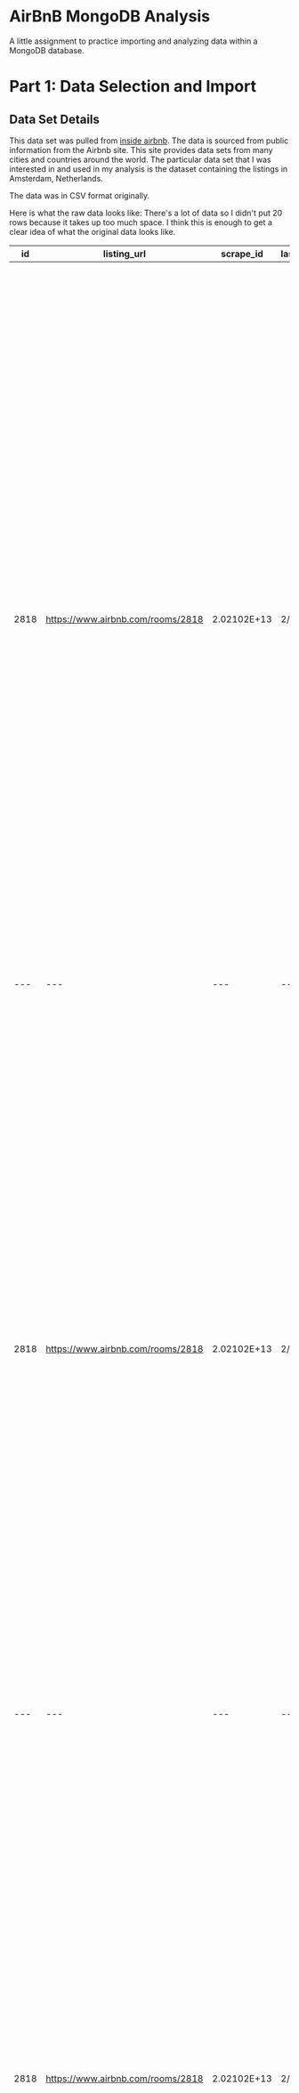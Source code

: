 # AirBnB MongoDB Analysis

A little assignment to practice importing and analyzing data within a MongoDB database.

# Part 1: Data Selection and Import

## Data Set Details
This data set was pulled from [inside airbnb](http://insideairbnb.com/get-the-data.html). The data is sourced from public information from the Airbnb site. This site provides data sets from many cities and countries around the world. The particular data set that I was interested in and used in my analysis is the dataset containing the listings in Amsterdam, Netherlands.

The data was in CSV format originally.

Here is what the raw data looks like:
There's a lot of data so I didn't put 20 rows because it takes up too much space. I think this is enough to get a clear idea of what the original data looks like.

|id|listing_url|scrape_id|last_scraped|name|description|neighborhood_overview|picture_url|host_id|host_url|host_name|host_since|host_location|host_about|host_response_time|host_response_rate|host_acceptance_rate|host_is_superhost|host_thumbnail_url|host_picture_url|host_neighbourhood|host_listings_count|host_total_listings_count|host_verifications|host_has_profile_pic|host_identity_verified|neighbourhood|neighbourhood_cleansed|neighbourhood_group_cleansed|latitude|longitude|property_type|room_type|accommodates|bathrooms|bathrooms_text|bedrooms|beds|amenities|price|minimum_nights|maximum_nights|minimum_minimum_nights|maximum_minimum_nights|minimum_maximum_nights|maximum_maximum_nights|minimum_nights_avg_ntm|maximum_nights_avg_ntm|calendar_updated|has_availability|availability_30|availability_60|availability_90|availability_365|calendar_last_scraped|number_of_reviews|number_of_reviews_ltm|number_of_reviews_l30d|first_review|last_review|review_scores_rating|review_scores_accuracy|review_scores_cleanliness|review_scores_checkin|review_scores_communication|review_scores_location|review_scores_value|license|instant_bookable|calculated_host_listings_count|calculated_host_listings_count_entire_homes|calculated_host_listings_count_private_rooms|calculated_host_listings_count_shared_rooms|reviews_per_month|
|---|---|---|---|---|---|---|---|---|---|---|---|---|---|---|---|---|---|---|---|---|---|---|---|---|---|---|---|---|---|---|---|---|---|---|---|---|---|---|---|---|---|---|---|---|---|---|---|---|---|---|---|---|---|---|---|---|---|---|---|---|---|---|---|---|---|---|---|---|---|---|---|---|---|
|2818	|https://www.airbnb.com/rooms/2818	|2.02102E+13|	2/11/21|	Quiet Garden View Room & Super Fast WiFi|	Quiet Garden View Room & Super Fast WiFi<br /><br /><b>The space</b><br />I'm renting a bedroom (room overlooking the garden) in my apartment in Amsterdam, <br /><br />The room is located to the east of the city centre in a quiet, typical Amsterdam neighbourhood the "Indische Buurt". Amsterdam‚Äôs historic centre is less than 15 minutes away by bike or tram.<br /><br /><br />The features of the room are:<br /><br />- Twin beds (80 x 200 cm, down quilts and pillows) <br />- 2 pure cotton towels for each guest <br />- reading lamps<br />- bedside table<br />- wardrobe<br />- table with chairs<br />- tea and coffee making facilities<br />- mini bar<br />- alarm clock<br />- Hi-Fi system with cd player, connection for mp3 player / phone<br />- map of Amsterdam and public transport<br />- Wi-Fi Internet connection <br /><br />Extra services:<br /><br />- Bike rental |Indische Buurt ("Indies Neighborhood") is a neighbourhood in the eastern portion of the city of Amsterdam, in the Dutch province of Noord-Holland. The name dates from the early 20th century and is derived from the fact that the neighbourhood's streets are named after islands and other geographical concepts in the former Dutch colony of the Dutch East Indies. The first street was named in 1902. In 2003, there were around 23,357 inhabitants. The neighbourhood is bounded on the west by the railroad Amsterdam - Hilversum (with the Muiderpoort Station), on the east side by Flevopark, on the north side by Zeeburgerdijk and on the south side by the Ringvaart Watergraafsmeer. Indische Buurt is the oldest part of the Zeeburg district and is very ethnically diverse, and a high percentage of the population is of immigrant origin (for Zeeburg this is already high at 55%, but higher in the Indische Buurt) and there are an estimated 100 languages spoken.|https://a0.muscache.com/pictures/10272854/8dcca016_original.jpg|3159|https://www.airbnb.com/users/show/3159|Daniel|9/24/08|Amsterdam, Noord-Holland, The Netherlands|"Upon arriving in Amsterdam, one can imagine asking oneself: Where is the fun nightlife? What are the local hot spots? How can I experience the real life in this city? I  offer you the opportunity to act, eat and sleep like-a-local!  I provide the traveler with the opportunity to connect with the local life in Amsterdam."|N/A|N/A|100%|t|https://a0.muscache.com/im/users/3159/profile_pic/1259095323/original.jpg?aki_policy=profile_small|https://a0.muscache.com/im/users/3159/profile_pic/1259095323/original.jpg?aki_policy=profile_x_medium|Indische Buurt|1|1|['email', 'phone', 'reviews', 'jumio', 'offline_government_id', 'selfie', 'government_id', 'identity_manual']|t|t|Amsterdam, North Holland, Netherlands|Oostelijk Havengebied - Indische Buurt| |52.36575|4.94142|Private room in apartment|Private room|2| |1.5 shared baths|1|2|["Hangers", "Coffee maker", "Paid parking on premises", "Long term stays allowed", "First aid kit", "Bed linens", "Lock on bedroom door", "Private entrance", "Carbon monoxide alarm", "Dedicated workspace", "Host greets you", "Single level home", "Extra pillows and blankets", "Hot water", "Paid parking off premises", "Heating", "Garden or backyard", "Hair dryer", "Essentials", "Smoke alarm", "Washer", "Refrigerator", "Iron", "Shampoo", "Ethernet connection", "Wifi", "Fire extinguisher"]|$59.00 |3|1125|3|3|1125|1125|3|1125| |t|29|46|60|139|2/11/21|278|1|0|3/30/09|2/14/20|98|10|10|1010|9|10| ||t|1|0|1|0|1.92|
|---|---|---|---|---|---|---|---|---|---|---|---|---|---|---|---|---|---|---|---|---|---|---|---|---|---|---|---|---|---|---|---|---|---|---|---|---|---|---|---|---|---|---|---|---|---|---|---|---|---|---|---|---|---|---|---|---|---|---|---|---|---|---|---|---|---|---|---|---|---|---|---|---|---|
|2818	|https://www.airbnb.com/rooms/2818	|2.02102E+13|	2/11/21|	Quiet Garden View Room & Super Fast WiFi|	Quiet Garden View Room & Super Fast WiFi<br /><br /><b>The space</b><br />I'm renting a bedroom (room overlooking the garden) in my apartment in Amsterdam, <br /><br />The room is located to the east of the city centre in a quiet, typical Amsterdam neighbourhood the "Indische Buurt". Amsterdam‚Äôs historic centre is less than 15 minutes away by bike or tram.<br /><br /><br />The features of the room are:<br /><br />- Twin beds (80 x 200 cm, down quilts and pillows) <br />- 2 pure cotton towels for each guest <br />- reading lamps<br />- bedside table<br />- wardrobe<br />- table with chairs<br />- tea and coffee making facilities<br />- mini bar<br />- alarm clock<br />- Hi-Fi system with cd player, connection for mp3 player / phone<br />- map of Amsterdam and public transport<br />- Wi-Fi Internet connection <br /><br />Extra services:<br /><br />- Bike rental |Indische Buurt ("Indies Neighborhood") is a neighbourhood in the eastern portion of the city of Amsterdam, in the Dutch province of Noord-Holland. The name dates from the early 20th century and is derived from the fact that the neighbourhood's streets are named after islands and other geographical concepts in the former Dutch colony of the Dutch East Indies. The first street was named in 1902. In 2003, there were around 23,357 inhabitants. The neighbourhood is bounded on the west by the railroad Amsterdam - Hilversum (with the Muiderpoort Station), on the east side by Flevopark, on the north side by Zeeburgerdijk and on the south side by the Ringvaart Watergraafsmeer. Indische Buurt is the oldest part of the Zeeburg district and is very ethnically diverse, and a high percentage of the population is of immigrant origin (for Zeeburg this is already high at 55%, but higher in the Indische Buurt) and there are an estimated 100 languages spoken.|https://a0.muscache.com/pictures/10272854/8dcca016_original.jpg|3159|https://www.airbnb.com/users/show/3159|Daniel|9/24/08|Amsterdam, Noord-Holland, The Netherlands|"Upon arriving in Amsterdam, one can imagine asking oneself: Where is the fun nightlife? What are the local hot spots? How can I experience the real life in this city? I  offer you the opportunity to act, eat and sleep like-a-local!  I provide the traveler with the opportunity to connect with the local life in Amsterdam."|N/A|N/A|100%|t|https://a0.muscache.com/im/users/3159/profile_pic/1259095323/original.jpg?aki_policy=profile_small|https://a0.muscache.com/im/users/3159/profile_pic/1259095323/original.jpg?aki_policy=profile_x_medium|Indische Buurt|1|1|['email', 'phone', 'reviews', 'jumio', 'offline_government_id', 'selfie', 'government_id', 'identity_manual']|t|t|Amsterdam, North Holland, Netherlands|Oostelijk Havengebied - Indische Buurt| |52.36575|4.94142|Private room in apartment|Private room|2| |1.5 shared baths|1|2|["Hangers", "Coffee maker", "Paid parking on premises", "Long term stays allowed", "First aid kit", "Bed linens", "Lock on bedroom door", "Private entrance", "Carbon monoxide alarm", "Dedicated workspace", "Host greets you", "Single level home", "Extra pillows and blankets", "Hot water", "Paid parking off premises", "Heating", "Garden or backyard", "Hair dryer", "Essentials", "Smoke alarm", "Washer", "Refrigerator", "Iron", "Shampoo", "Ethernet connection", "Wifi", "Fire extinguisher"]|$59.00 |3|1125|3|3|1125|1125|3|1125| |t|29|46|60|139|2/11/21|278|1|0|3/30/09|2/14/20|98|10|10|1010|9|10| ||t|1|0|1|0|1.92|
|---|---|---|---|---|---|---|---|---|---|---|---|---|---|---|---|---|---|---|---|---|---|---|---|---|---|---|---|---|---|---|---|---|---|---|---|---|---|---|---|---|---|---|---|---|---|---|---|---|---|---|---|---|---|---|---|---|---|---|---|---|---|---|---|---|---|---|---|---|---|---|---|---|---|
|2818	|https://www.airbnb.com/rooms/2818	|2.02102E+13|	2/11/21|	Quiet Garden View Room & Super Fast WiFi|	Quiet Garden View Room & Super Fast WiFi<br /><br /><b>The space</b><br />I'm renting a bedroom (room overlooking the garden) in my apartment in Amsterdam, <br /><br />The room is located to the east of the city centre in a quiet, typical Amsterdam neighbourhood the "Indische Buurt". Amsterdam‚Äôs historic centre is less than 15 minutes away by bike or tram.<br /><br /><br />The features of the room are:<br /><br />- Twin beds (80 x 200 cm, down quilts and pillows) <br />- 2 pure cotton towels for each guest <br />- reading lamps<br />- bedside table<br />- wardrobe<br />- table with chairs<br />- tea and coffee making facilities<br />- mini bar<br />- alarm clock<br />- Hi-Fi system with cd player, connection for mp3 player / phone<br />- map of Amsterdam and public transport<br />- Wi-Fi Internet connection <br /><br />Extra services:<br /><br />- Bike rental |Indische Buurt ("Indies Neighborhood") is a neighbourhood in the eastern portion of the city of Amsterdam, in the Dutch province of Noord-Holland. The name dates from the early 20th century and is derived from the fact that the neighbourhood's streets are named after islands and other geographical concepts in the former Dutch colony of the Dutch East Indies. The first street was named in 1902. In 2003, there were around 23,357 inhabitants. The neighbourhood is bounded on the west by the railroad Amsterdam - Hilversum (with the Muiderpoort Station), on the east side by Flevopark, on the north side by Zeeburgerdijk and on the south side by the Ringvaart Watergraafsmeer. Indische Buurt is the oldest part of the Zeeburg district and is very ethnically diverse, and a high percentage of the population is of immigrant origin (for Zeeburg this is already high at 55%, but higher in the Indische Buurt) and there are an estimated 100 languages spoken.|https://a0.muscache.com/pictures/10272854/8dcca016_original.jpg|3159|https://www.airbnb.com/users/show/3159|Daniel|9/24/08|Amsterdam, Noord-Holland, The Netherlands|"Upon arriving in Amsterdam, one can imagine asking oneself: Where is the fun nightlife? What are the local hot spots? How can I experience the real life in this city? I  offer you the opportunity to act, eat and sleep like-a-local!  I provide the traveler with the opportunity to connect with the local life in Amsterdam."|N/A|N/A|100%|t|https://a0.muscache.com/im/users/3159/profile_pic/1259095323/original.jpg?aki_policy=profile_small|https://a0.muscache.com/im/users/3159/profile_pic/1259095323/original.jpg?aki_policy=profile_x_medium|Indische Buurt|1|1|['email', 'phone', 'reviews', 'jumio', 'offline_government_id', 'selfie', 'government_id', 'identity_manual']|t|t|Amsterdam, North Holland, Netherlands|Oostelijk Havengebied - Indische Buurt| |52.36575|4.94142|Private room in apartment|Private room|2| |1.5 shared baths|1|2|["Hangers", "Coffee maker", "Paid parking on premises", "Long term stays allowed", "First aid kit", "Bed linens", "Lock on bedroom door", "Private entrance", "Carbon monoxide alarm", "Dedicated workspace", "Host greets you", "Single level home", "Extra pillows and blankets", "Hot water", "Paid parking off premises", "Heating", "Garden or backyard", "Hair dryer", "Essentials", "Smoke alarm", "Washer", "Refrigerator", "Iron", "Shampoo", "Ethernet connection", "Wifi", "Fire extinguisher"]|$59.00 |3|1125|3|3|1125|1125|3|1125| |t|29|46|60|139|2/11/21|278|1|0|3/30/09|2/14/20|98|10|10|1010|9|10| ||t|1|0|1|0|1.92|
|---|---|---|---|---|---|---|---|---|---|---|---|---|---|---|---|---|---|---|---|---|---|---|---|---|---|---|---|---|---|---|---|---|---|---|---|---|---|---|---|---|---|---|---|---|---|---|---|---|---|---|---|---|---|---|---|---|---|---|---|---|---|---|---|---|---|---|---|---|---|---|---|---|---|
|2818	|https://www.airbnb.com/rooms/2818	|2.02102E+13|	2/11/21|	Quiet Garden View Room & Super Fast WiFi|	Quiet Garden View Room & Super Fast WiFi<br /><br /><b>The space</b><br />I'm renting a bedroom (room overlooking the garden) in my apartment in Amsterdam, <br /><br />The room is located to the east of the city centre in a quiet, typical Amsterdam neighbourhood the "Indische Buurt". Amsterdam‚Äôs historic centre is less than 15 minutes away by bike or tram.<br /><br /><br />The features of the room are:<br /><br />- Twin beds (80 x 200 cm, down quilts and pillows) <br />- 2 pure cotton towels for each guest <br />- reading lamps<br />- bedside table<br />- wardrobe<br />- table with chairs<br />- tea and coffee making facilities<br />- mini bar<br />- alarm clock<br />- Hi-Fi system with cd player, connection for mp3 player / phone<br />- map of Amsterdam and public transport<br />- Wi-Fi Internet connection <br /><br />Extra services:<br /><br />- Bike rental |Indische Buurt ("Indies Neighborhood") is a neighbourhood in the eastern portion of the city of Amsterdam, in the Dutch province of Noord-Holland. The name dates from the early 20th century and is derived from the fact that the neighbourhood's streets are named after islands and other geographical concepts in the former Dutch colony of the Dutch East Indies. The first street was named in 1902. In 2003, there were around 23,357 inhabitants. The neighbourhood is bounded on the west by the railroad Amsterdam - Hilversum (with the Muiderpoort Station), on the east side by Flevopark, on the north side by Zeeburgerdijk and on the south side by the Ringvaart Watergraafsmeer. Indische Buurt is the oldest part of the Zeeburg district and is very ethnically diverse, and a high percentage of the population is of immigrant origin (for Zeeburg this is already high at 55%, but higher in the Indische Buurt) and there are an estimated 100 languages spoken.|https://a0.muscache.com/pictures/10272854/8dcca016_original.jpg|3159|https://www.airbnb.com/users/show/3159|Daniel|9/24/08|Amsterdam, Noord-Holland, The Netherlands|"Upon arriving in Amsterdam, one can imagine asking oneself: Where is the fun nightlife? What are the local hot spots? How can I experience the real life in this city? I  offer you the opportunity to act, eat and sleep like-a-local!  I provide the traveler with the opportunity to connect with the local life in Amsterdam."|N/A|N/A|100%|t|https://a0.muscache.com/im/users/3159/profile_pic/1259095323/original.jpg?aki_policy=profile_small|https://a0.muscache.com/im/users/3159/profile_pic/1259095323/original.jpg?aki_policy=profile_x_medium|Indische Buurt|1|1|['email', 'phone', 'reviews', 'jumio', 'offline_government_id', 'selfie', 'government_id', 'identity_manual']|t|t|Amsterdam, North Holland, Netherlands|Oostelijk Havengebied - Indische Buurt| |52.36575|4.94142|Private room in apartment|Private room|2| |1.5 shared baths|1|2|["Hangers", "Coffee maker", "Paid parking on premises", "Long term stays allowed", "First aid kit", "Bed linens", "Lock on bedroom door", "Private entrance", "Carbon monoxide alarm", "Dedicated workspace", "Host greets you", "Single level home", "Extra pillows and blankets", "Hot water", "Paid parking off premises", "Heating", "Garden or backyard", "Hair dryer", "Essentials", "Smoke alarm", "Washer", "Refrigerator", "Iron", "Shampoo", "Ethernet connection", "Wifi", "Fire extinguisher"]|$59.00 |3|1125|3|3|1125|1125|3|1125| |t|29|46|60|139|2/11/21|278|1|0|3/30/09|2/14/20|98|10|10|1010|9|10| ||t|1|0|1|0|1.92|
|---|---|---|---|---|---|---|---|---|---|---|---|---|---|---|---|---|---|---|---|---|---|---|---|---|---|---|---|---|---|---|---|---|---|---|---|---|---|---|---|---|---|---|---|---|---|---|---|---|---|---|---|---|---|---|---|---|---|---|---|---|---|---|---|---|---|---|---|---|---|---|---|---|---|
|2818	|https://www.airbnb.com/rooms/2818	|2.02102E+13|	2/11/21|	Quiet Garden View Room & Super Fast WiFi|	Quiet Garden View Room & Super Fast WiFi<br /><br /><b>The space</b><br />I'm renting a bedroom (room overlooking the garden) in my apartment in Amsterdam, <br /><br />The room is located to the east of the city centre in a quiet, typical Amsterdam neighbourhood the "Indische Buurt". Amsterdam‚Äôs historic centre is less than 15 minutes away by bike or tram.<br /><br /><br />The features of the room are:<br /><br />- Twin beds (80 x 200 cm, down quilts and pillows) <br />- 2 pure cotton towels for each guest <br />- reading lamps<br />- bedside table<br />- wardrobe<br />- table with chairs<br />- tea and coffee making facilities<br />- mini bar<br />- alarm clock<br />- Hi-Fi system with cd player, connection for mp3 player / phone<br />- map of Amsterdam and public transport<br />- Wi-Fi Internet connection <br /><br />Extra services:<br /><br />- Bike rental |Indische Buurt ("Indies Neighborhood") is a neighbourhood in the eastern portion of the city of Amsterdam, in the Dutch province of Noord-Holland. The name dates from the early 20th century and is derived from the fact that the neighbourhood's streets are named after islands and other geographical concepts in the former Dutch colony of the Dutch East Indies. The first street was named in 1902. In 2003, there were around 23,357 inhabitants. The neighbourhood is bounded on the west by the railroad Amsterdam - Hilversum (with the Muiderpoort Station), on the east side by Flevopark, on the north side by Zeeburgerdijk and on the south side by the Ringvaart Watergraafsmeer. Indische Buurt is the oldest part of the Zeeburg district and is very ethnically diverse, and a high percentage of the population is of immigrant origin (for Zeeburg this is already high at 55%, but higher in the Indische Buurt) and there are an estimated 100 languages spoken.|https://a0.muscache.com/pictures/10272854/8dcca016_original.jpg|3159|https://www.airbnb.com/users/show/3159|Daniel|9/24/08|Amsterdam, Noord-Holland, The Netherlands|"Upon arriving in Amsterdam, one can imagine asking oneself: Where is the fun nightlife? What are the local hot spots? How can I experience the real life in this city? I  offer you the opportunity to act, eat and sleep like-a-local!  I provide the traveler with the opportunity to connect with the local life in Amsterdam."|N/A|N/A|100%|t|https://a0.muscache.com/im/users/3159/profile_pic/1259095323/original.jpg?aki_policy=profile_small|https://a0.muscache.com/im/users/3159/profile_pic/1259095323/original.jpg?aki_policy=profile_x_medium|Indische Buurt|1|1|['email', 'phone', 'reviews', 'jumio', 'offline_government_id', 'selfie', 'government_id', 'identity_manual']|t|t|Amsterdam, North Holland, Netherlands|Oostelijk Havengebied - Indische Buurt| |52.36575|4.94142|Private room in apartment|Private room|2| |1.5 shared baths|1|2|["Hangers", "Coffee maker", "Paid parking on premises", "Long term stays allowed", "First aid kit", "Bed linens", "Lock on bedroom door", "Private entrance", "Carbon monoxide alarm", "Dedicated workspace", "Host greets you", "Single level home", "Extra pillows and blankets", "Hot water", "Paid parking off premises", "Heating", "Garden or backyard", "Hair dryer", "Essentials", "Smoke alarm", "Washer", "Refrigerator", "Iron", "Shampoo", "Ethernet connection", "Wifi", "Fire extinguisher"]|$59.00 |3|1125|3|3|1125|1125|3|1125| |t|29|46|60|139|2/11/21|278|1|0|3/30/09|2/14/20|98|10|10|1010|9|10| ||t|1|0|1|0|1.92|

### Problems with original data 

One problem with the original data downloaded was that there was a lot of irrelevant data that I did not need for my analysis. This made it hard to work with the data because the large amount of data made it confusing and hard to find only the relevant ones.

In order to clear out only the relevant data, I wrote a python code called munge.py to only filter out the necessary fields.

I used neighborhood_cleansed in lieu of neighborhood_group_cleansed and neighborhood since those fields had a lot of missing data and neighborhood_cleansed seemed to have more accurate data.

I also used host_neighborhood in lieu of city because the city field did not exist and host_neighborhood seemed to be the closest fit.
```
with open('./data/listings.csv', 'r') as f:
    reader = csv.DictReader(f)
    with open('./data/listings_clean.csv','w') as file:
        file.write('id,name,host_name,host_is_superhost,neighbourhood,neighbourhood_cleansed,neighbourhood_group_cleansed,beds,price,review_scores_rating\n')
    with open('./data/listings_clean.csv','a',newline='') as file:
        col = ['id','name','host_name','host_is_superhost','host_neighbourhood','neighbourhood_cleansed','neighbourhood_group_cleansed','beds','price','review_scores_rating']
        writer = csv.DictWriter(file, fieldnames=col)
...
```

### Scrubbed Data

Here are the first few data rows for the munged data. Again, I didn't put 20 rows because there's a lot of data.

|id	|name	|host_name|	host_is_superhost	|neighbourhood	|neighbourhood_cleansed	|neighbourhood_group_cleansed	|beds	|price|	review_scores_rating|
|---|---|---|---|---|---|---|---|---|---|
|2818	|Quiet Garden View Room & Super Fast WiFi	|Daniel	|t	|Indische Buurt	|Oostelijk Havengebied - Indische Buurt	| |	2	|$59.00| 	98|
|---|---|---|---|---|---|---|---|---|---|
|20168|	Studio with private bathroom in the centre 1|	Alexander|	f	|Grachtengordel	|Centrum-Oost| |		1|	$129.00 |	89|
|---|---|---|---|---|---|---|---|---|---|
|25428|	Lovely, spacious 1 bed apt in Center(with lift)	|Joan|	t	|Grachtengordel	|Centrum-West| |		1	|$125.00 |	100|
|---|---|---|---|---|---|---|---|---|---|
|27886	|Romantic, stylish B&B houseboat in canal district	|Flip	|t|	Westelijke Eilanden	|Centrum-West| |		1|	$125.00 |	99|

# Part 2: Data analysis in MongoDB

1. show exactly two documents from the listings collection in any order

find listings, limit 2 results.
```
> db.listings.find().limit(2)
{ "_id" : ObjectId("606b88dd7c6a86bb05935a14"), "id" : 2818, "name" : "Quiet Garden View Room & Super Fast WiFi", "host_name" : "Daniel", "host_is_superhost" : "t", "neighbourhood" : "Indische Buurt", "neighbourhood_cleansed" : "Oostelijk Havengebied - Indische Buurt", "neighbourhood_group_cleansed" : "", "beds" : 2, "price" : "$59.00", "review_scores_rating" : 98 }
{ "_id" : ObjectId("606b88dd7c6a86bb05935a15"), "id" : 20168, "name" : "Studio with private bathroom in the centre 1", "host_name" : "Alexander", "host_is_superhost" : "f", "neighbourhood" : "Grachtengordel", "neighbourhood_cleansed" : "Centrum-Oost", "neighbourhood_group_cleansed" : "", "beds" : 1, "price" : "$129.00", "review_scores_rating" : 89 }
```
2. show exactly 10 documents in any order, but print in easier to read format and noting the host names for further use, using the pretty() function.

Find listings limit 10. Using pretty function.

```
> db.listings.find().limit(10).pretty()
{
	"_id" : ObjectId("606b88dd7c6a86bb05935a14"),
	"id" : 2818,
	"name" : "Quiet Garden View Room & Super Fast WiFi",
	"host_name" : "Daniel",
	"host_is_superhost" : "t",
	"neighbourhood" : "Indische Buurt",
	"neighbourhood_cleansed" : "Oostelijk Havengebied - Indische Buurt",
	"neighbourhood_group_cleansed" : "",
	"beds" : 2,
	"price" : "$59.00",
	"review_scores_rating" : 98
}
{
	"_id" : ObjectId("606b88dd7c6a86bb05935a15"),
	"id" : 20168,
	"name" : "Studio with private bathroom in the centre 1",
	"host_name" : "Alexander",
	"host_is_superhost" : "f",
	"neighbourhood" : "Grachtengordel",
	"neighbourhood_cleansed" : "Centrum-Oost",
	"neighbourhood_group_cleansed" : "",
	"beds" : 1,
	"price" : "$129.00",
	"review_scores_rating" : 89
}
{
	"_id" : ObjectId("606b88dd7c6a86bb05935a16"),
	"id" : 25428,
	"name" : "Lovely, spacious 1 bed apt in Center(with lift)",
	"host_name" : "Joan",
	"host_is_superhost" : "t",
	"neighbourhood" : "Grachtengordel",
	"neighbourhood_cleansed" : "Centrum-West",
	"neighbourhood_group_cleansed" : "",
	"beds" : 1,
	"price" : "$125.00",
	"review_scores_rating" : 100
}
{
	"_id" : ObjectId("606b88dd7c6a86bb05935a17"),
	"id" : 27886,
	"name" : "Romantic, stylish B&B houseboat in canal district",
	"host_name" : "Flip",
	"host_is_superhost" : "t",
	"neighbourhood" : "Westelijke Eilanden",
	"neighbourhood_cleansed" : "Centrum-West",
	"neighbourhood_group_cleansed" : "",
	"beds" : 1,
	"price" : "$125.00",
	"review_scores_rating" : 99
}
{
	"_id" : ObjectId("606b88dd7c6a86bb05935a18"),
	"id" : 28871,
	"name" : "Comfortable double room",
	"host_name" : "Edwin",
	"host_is_superhost" : "t",
	"neighbourhood" : "Amsterdam Centrum",
	"neighbourhood_cleansed" : "Centrum-Oost",
	"neighbourhood_group_cleansed" : "",
	"beds" : 1,
	"price" : "$75.00",
	"review_scores_rating" : 97
}
{
	"_id" : ObjectId("606b88dd7c6a86bb05935a19"),
	"id" : 29051,
	"name" : "Comfortable single room",
	"host_name" : "Edwin",
	"host_is_superhost" : "t",
	"neighbourhood" : "Amsterdam Centrum",
	"neighbourhood_cleansed" : "Centrum-Oost",
	"neighbourhood_group_cleansed" : "",
	"beds" : 1,
	"price" : "$55.00",
	"review_scores_rating" : 95
}
{
	"_id" : ObjectId("606b88dd7c6a86bb05935a1a"),
	"id" : 31080,
	"name" : "2-story apartment + rooftop terrace",
	"host_name" : "Nienke",
	"host_is_superhost" : "f",
	"neighbourhood" : "Hoofddorppleinbuurt",
	"neighbourhood_cleansed" : "Zuid",
	"neighbourhood_group_cleansed" : "",
	"beds" : 3,
	"price" : "$219.00",
	"review_scores_rating" : 95
}
{
	"_id" : ObjectId("606b88dd7c6a86bb05935a1b"),
	"id" : 41125,
	"name" : "Amsterdam Center Entire Apartment",
	"host_name" : "Fatih",
	"host_is_superhost" : "t",
	"neighbourhood" : "Jordaan",
	"neighbourhood_cleansed" : "Centrum-West",
	"neighbourhood_group_cleansed" : "",
	"beds" : 1,
	"price" : "$160.00",
	"review_scores_rating" : 96
}
{
	"_id" : ObjectId("606b88dd7c6a86bb05935a1c"),
	"id" : 43109,
	"name" : "Oasis in the middle of Amsterdam",
	"host_name" : "Aukje",
	"host_is_superhost" : "f",
	"neighbourhood" : "Grachtengordel",
	"neighbourhood_cleansed" : "Centrum-West",
	"neighbourhood_group_cleansed" : "",
	"beds" : 4,
	"price" : "$211.00",
	"review_scores_rating" : 98
}
{
	"_id" : ObjectId("606b88dd7c6a86bb05935a1d"),
	"id" : 44129,
	"name" : "Luxury design with canal view",
	"host_name" : "Tatiana",
	"host_is_superhost" : "f",
	"neighbourhood" : "Jordaan",
	"neighbourhood_cleansed" : "Centrum-West",
	"neighbourhood_group_cleansed" : "",
	"beds" : 1,
	"price" : "$115.00",
	"review_scores_rating" : 98
}
```
3. choose two host_names who are superhosts (available in the host_is_superhost field), and show all of the listings offered by either of the two hosts
    * only show the name, price, neighbourhood, host_name, and host_is_superhost for each result

Find listings based on host name. I added host_is_superhost criteria to avoid showing data for hosts with same names.
```
let host1 = {$and: [{"host_name":"Fatih"},{"host_is_superhost":"t"}]};
let host2 = {$and: [{"host_name":"Edwin"},{"host_is_superhost":"t"}]};
let criteria = {"_id":0, "name":1,"price":1,"neighborhood_cleansed":1,"host_name":1,"host_is_superhost":1};
db.listings.find(host1,criteria);
db.listings.find(host2,criteria);

{ "name" : "Amsterdam Center Entire Apartment", "host_name" : "Fatih", "host_is_superhost" : "t", "price" : "$160.00" }
{ "name" : "Comfortable double room", "host_name" : "Edwin", "host_is_superhost" : "t", "price" : "$75.00" }
{ "name" : "Comfortable single room", "host_name" : "Edwin", "host_is_superhost" : "t", "price" : "$55.00" }
{ "name" : "BedBikeBoat", "host_name" : "Edwin", "host_is_superhost" : "t", "price" : "$250.00" }
```
4. find all the unique host_name values


distinct function finds distinct hosts.

```
db.listings.distinct("host_name")
[
    ...
	"Aad",
	"Aafje",
	"Aafke",
	"Aafke Monique",
	"Aaike",
	"Aalje",
	"Aaron",
	"Aart",
    ...
]
```
5. find all of the places that have more than 2 beds in a neighborhood of your choice (referred to as neighbourhood_group_cleansed in the data file), ordered by review_scores_rating descending
    * only show the name, beds, city, review_scores_rating, and price
    * if you run out of memory for this query, try filtering review_scores_rating that aren't empty ($ne); and lastly, if there's still an issue, you can set the beds to match exactly 2

Let neighborhood be the city. I had enough memory so I didn't add the $ne criteria.

```
let query = {"beds":{$gt:2}, "neighbourhood_cleansed":"Zuid"};
let filtering = {"_id":0,"name":1,"beds":1,"neighborhood":1,"review_scores_rating":1,"price":1};
db.listings.find(query,filtering).sort("review_scores_rating":-1)

{ "name" : "Spacious 170 m2 house with garden", "beds" : 4, "price" : "$275.00", "review_scores_rating" : "" }
{ "name" : "Spacious & bright apartment with roof terrace", "beds" : 4, "price" : "$300.00", "review_scores_rating" : "" }
{ "name" : "Nice family house near Vondelpark.", "beds" : 6, "price" : "$175.00", "review_scores_rating" : "" }
{ "name" : "SPACIOUS, LUXURY LOFT APARTMENT", "beds" : 3, "price" : "$113.00", "review_scores_rating" : "" }
{ "name" : "Family friendly spacious house with lovely cat", "beds" : 7, "price" : "$299.00", "review_scores_rating" : "" }
{ "name" : "Spacious, charming family home", "beds" : 4, "price" : "$270.00", "review_scores_rating" : "" }
{ "name" : "Nice 2floor familyhouse with garden", "beds" : 5, "price" : "$130.00", "review_scores_rating" : "" }
{ "name" : "Watervilla met vrij uitzicht rondom", "beds" : 5, "price" : "$150.00", "review_scores_rating" : "" }
{ "name" : "Huge 3 bedroom apartment | Vondelpark, Museum, RAI", "beds" : 3, "price" : "$200.00", "review_scores_rating" : "" }
{ "name" : "Stylish apartment located in Museum District", "beds" : 3, "price" : "$220.00", "review_scores_rating" : "" }
{ "name" : "Beautiful Family Apartment", "beds" : 5, "price" : "$325.00", "review_scores_rating" : "" }
{ "name" : "Beautiful Family House Amsterdam", "beds" : 4, "price" : "$200.00", "review_scores_rating" : "" }
{ "name" : "Amazing 2 story apartment near Vondelpark", "beds" : 4, "price" : "$350.00", "review_scores_rating" : "" }
{ "name" : "Perfect located new apartment in Amsterdam.", "beds" : 3, "price" : "$140.00", "review_scores_rating" : "" }
{ "name" : "New and romantic house near Vondelpark and center", "beds" : 4, "price" : "$200.00", "review_scores_rating" : "" }
{ "name" : "Beautiful large apartment next to Vondelpark", "beds" : 4, "price" : "$105.00", "review_scores_rating" : "" }
{ "name" : "Superb townhouse in Amsterdam South at Vondelpark", "beds" : 12, "price" : "$450.00", "review_scores_rating" : "" }
{ "name" : "Typical Dutch family house in Amsterdam", "beds" : 4, "price" : "$210.00", "review_scores_rating" : "" }
{ "name" : "Old-South near the Vondelpark and musea!", "beds" : 6, "price" : "$400.00", "review_scores_rating" : "" }
{ "name" : "A family home with a big terrace", "beds" : 3, "price" : "$205.00", "review_scores_rating" : "" }
Type "it" for more
...
```
6. show the number of listings per host
```

$sum to find number of listings per host.

db.listings.aggregate([{$group: {_id: "$host_name",listingCount: {$sum: 1}}}])

{ "_id" : "Aparthotel Adagio Amsterdam City", "listingCount" : 3 }
{ "_id" : "Casta", "listingCount" : 1 }
{ "_id" : "Danila", "listingCount" : 2 }
{ "_id" : "Isaona", "listingCount" : 1 }
{ "_id" : "Sergei", "listingCount" : 1 }
{ "_id" : "Sircle", "listingCount" : 2 }
{ "_id" : "Solomon", "listingCount" : 1 }
{ "_id" : "F E", "listingCount" : 1 }
{ "_id" : "Apartment", "listingCount" : 1 }
{ "_id" : "Gurjot", "listingCount" : 1 }
{ "_id" : "Madee", "listingCount" : 1 }
{ "_id" : "Emo", "listingCount" : 1 }
{ "_id" : "Cocomama", "listingCount" : 7 }
{ "_id" : "Conscious Hotel Vondelpark", "listingCount" : 3 }
{ "_id" : "Evie", "listingCount" : 1 }
{ "_id" : "Kukur", "listingCount" : 1 }
{ "_id" : "Liezl", "listingCount" : 1 }
{ "_id" : "Alaya", "listingCount" : 1 }
{ "_id" : "Flor", "listingCount" : 1 }
{ "_id" : "Niels And Lena", "listingCount" : 2 }
Type "it" for more
```
7. in a particular neighborhood_group_cleansed of your choosing again, find the average review_scores_rating per neighborhood, and only show the ones above a 95, sorted in descending order of rating 

average stores the average rating scores
match 95 finds ratings greater than 95
aggregate combines both variables

```
let average = {$group: {_id: "$neighbourhood_cleansed",average_rating:{$avg:"$review_scores_rating"}}};
let match95 = {$match: {"average_rating":{$gt: 95}}};
db.listings.aggregate([average,match95])

{ "_id" : "De Aker - Nieuw Sloten", "average_rating" : 95.1734693877551 }
{ "_id" : "IJburg - Zeeburgereiland", "average_rating" : 96.06590257879657 }
{ "_id" : "Watergraafsmeer", "average_rating" : 95.18139534883721 }
{ "_id" : "Westerpark", "average_rating" : 95.62418300653594 }
{ "_id" : "De Baarsjes - Oud-West", "average_rating" : 95.6065451840833 }
{ "_id" : "De Pijp - Rivierenbuurt", "average_rating" : 95.25245732022762 }
{ "_id" : "Bos en Lommer", "average_rating" : 95.56906077348066 }
{ "_id" : "Oud-Oost", "average_rating" : 95.66698935140367 }
{ "_id" : "Zuid", "average_rating" : 95.45108695652173 }
{ "_id" : "Noord-West", "average_rating" : 95.60200668896321 }

```

### Extra Credit

Please see below for my code for this section. Note that I left my password out (don't want to share my password)

```
python3 -m venv .venv
source .venv/bin/activate
pip3 install pymongo

import pymongo
connection = pymongo.MongoClient("class-mongodb.cims.nyu.edu", 27017,
                                username="ec3219",
                                password="your_db_password",
                                authSource="ec3219")
collection = connection["ec3219"]["listings"]

# the collection variable will be a reference to your collection
docs = collection.find()

for ele in docs:
    if ele.get("beds") != "":
        if (ele.get("neighbourhood_cleansed") == "Zuid" and float(ele.get("beds"))>float(numBeds)):
            print(str(ele.get("name")) + "," + str(ele.get("beds")) + "," + str(ele.get("neighbourhood_cleansed")) + "," + str(ele.get("review_scores_rating")) + "," + str(ele.get("price")))
```

## Extra-credit

This assignment deserves extra credit because I did part 3 and posted my code in the appropriate section. Note that I left my password out (don't want to share my password). Otherwise everything else works fine.